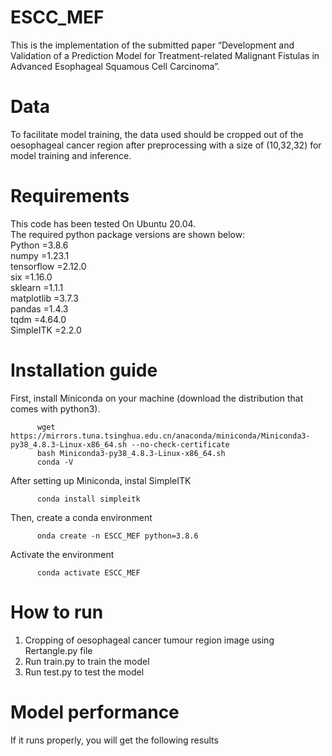 # ESCC_MEF
This is the implementation of the submitted paper “Development and Validation of a Prediction Model for Treatment-related Malignant Fistulas in Advanced Esophageal Squamous Cell Carcinoma”.
# Data
To facilitate model training, the data used should be cropped out of the oesophageal cancer region after preprocessing with a size of (10,32,32) for model training and inference.
# Requirements
This code has been tested On Ubuntu 20.04.<br>
The required python package versions are shown below:<br>
Python =3.8.6<br>
numpy =1.23.1<br>
tensorflow =2.12.0<br>
six =1.16.0<br>
sklearn =1.1.1<br>
matplotlib =3.7.3<br>
pandas =1.4.3<br>
tqdm =4.64.0<br>
SimpleITK =2.2.0<br>
# Installation guide
First, install Miniconda on your machine (download the distribution that comes with python3).<br>
```
      wget https://mirrors.tuna.tsinghua.edu.cn/anaconda/miniconda/Miniconda3-py38_4.8.3-Linux-x86_64.sh --no-check-certificate
      bash Miniconda3-py38_4.8.3-Linux-x86_64.sh
      conda -V
```
After setting up Miniconda, instal SimpleITK
```
      conda install simpleitk
```
Then, create a conda environment
```
      onda create -n ESCC_MEF python=3.8.6
```
Activate the environment
```
      conda activate ESCC_MEF
```
# How to run
1. Cropping of oesophageal cancer tumour region image using Rertangle.py file<br>
2. Run train.py to train the model<br>
3. Run test.py to test the model<br>
# Model performance
If it runs properly, you will get the following results
